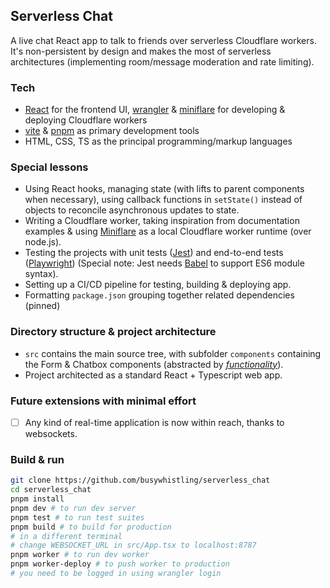 ## Serverless Chat

A live chat React app to talk to friends over serverless Cloudflare workers. It's non-persistent by design and makes the most of serverless architectures (implementing room/message moderation and rate limiting).

### Tech

-   [React](https://reactjs.org/) for the frontend UI, [wrangler](https://github.com/cloudflare/wrangler2) & [miniflare](https://miniflare.dev/) for developing & deploying Cloudflare workers
-   [vite](https://vitejs.dev/) & [pnpm](https://pnpm.io/) as primary development tools
-   HTML, CSS, TS as the principal programming/markup languages

### Special lessons

-   Using React hooks, managing state (with lifts to parent components when necessary), using callback functions in `setState()` instead of objects to reconcile asynchronous updates to state.
-   Writing a Cloudflare worker, taking inspiration from documentation examples & using [Miniflare](https://miniflare.dev/) as a local Cloudflare worker runtime (over node.js).
- Testing the projects with unit tests ([Jest](https://jestjs.io/)) and end-to-end tests ([Playwright](https://playwright.dev/)) (Special note: Jest needs [Babel](https://stackoverflow.com/a/55467567) to support ES6 module syntax).
- Setting up a CI/CD pipeline for testing, building & deploying app.
- Formatting `package.json` grouping together related dependencies (pinned)

### Directory structure & project architecture

-   `src` contains the main source tree, with subfolder `components` containing the Form & Chatbox components (abstracted by [_functionality_](https://paramjit.org/blog/22-09-17-implementing-a-chess-transcriber-in-react/)).
-   Project architected as a standard React + Typescript web app.

### Future extensions with minimal effort

-   [ ] Any kind of real-time application is now within reach, thanks to websockets.

### Build & run

```bash
git clone https://github.com/busywhistling/serverless_chat
cd serverless_chat
pnpm install
pnpm dev # to run dev server
pnpm test # to run test suites
pnpm build # to build for production
# in a different terminal
# change WEBSOCKET_URL in src/App.tsx to localhost:8787
pnpm worker # to run dev worker
pnpm worker-deploy # to push worker to production
# you need to be logged in using wrangler login
```